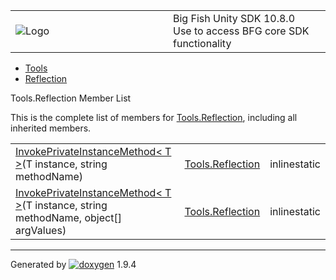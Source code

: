 <table>
<colgroup>
<col style="width: 50%" />
<col style="width: 50%" />
</colgroup>
<tbody>
<tr class="odd">
<td><img src="Icon-100.png" alt="Logo" /></td>
<td><div id="projectname">
Big Fish Unity SDK<span id="projectnumber"> 10.8.0</span>
</div>
<div id="projectbrief">
Use to access BFG core SDK functionality
</div></td>
</tr>
</tbody>
</table>

  - [Tools](namespace_tools.html)
  - [Reflection](class_tools_1_1_reflection.html)

Tools.Reflection Member List

This is the complete list of members for
[Tools.Reflection](class_tools_1_1_reflection.html), including all
inherited members.

|                                                                                                                                                              |                                                     |              |
| ------------------------------------------------------------------------------------------------------------------------------------------------------------ | --------------------------------------------------- | ------------ |
| [InvokePrivateInstanceMethod\< T \>](class_tools_1_1_reflection.html#a4da25acf1998dbb27b4a99242b276673)(T instance, string methodName)                       | [Tools.Reflection](class_tools_1_1_reflection.html) | inlinestatic |
| [InvokePrivateInstanceMethod\< T \>](class_tools_1_1_reflection.html#aabce3f0f6c38fa458074fbfab27d2277)(T instance, string methodName, object\[\] argValues) | [Tools.Reflection](class_tools_1_1_reflection.html) | inlinestatic |

-----

Generated
by [![doxygen](doxygen.svg)](https://www.doxygen.org/index.html) 1.9.4
